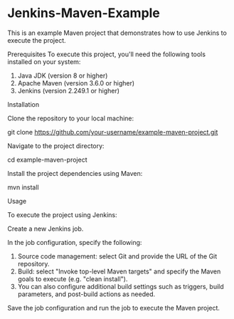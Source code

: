 # Jenkins-Maven-Example

This is an example Maven project that demonstrates how to use Jenkins to execute the project.

Prerequisites
To execute this project, you'll need the following tools installed on your system:

1) Java JDK (version 8 or higher)
2) Apache Maven (version 3.6.0 or higher)
3) Jenkins (version 2.249.1 or higher)

Installation

Clone the repository to your local machine:

git clone https://github.com/your-username/example-maven-project.git

Navigate to the project directory:

cd example-maven-project

Install the project dependencies using Maven:

mvn install

Usage

To execute the project using Jenkins:

Create a new Jenkins job.

In the job configuration, specify the following:

1) Source code management: select Git and provide the URL of the Git repository.
2) Build: select "Invoke top-level Maven targets" and specify the Maven goals to execute (e.g. "clean install").
3) You can also configure additional build settings such as triggers, build parameters, and post-build actions as needed.

Save the job configuration and run the job to execute the Maven project.
